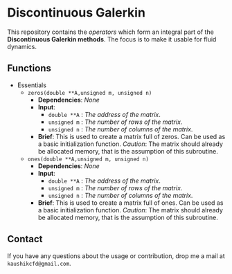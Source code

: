 # Discontinuous Galerkin
 This repository contains the _operators_ which form an integral part of the **Discontinuous Galerkin methods**. The focus is to make it usable for fluid dynamics.


## Functions
 - Essentials
    - `zeros(double **A,unsigned m, unsigned n)`
        - **Dependencies**: _None_
        - **Input**:
            -  `double **A` : _The address of the matrix_.
            -  `unsigned m` : _The number of rows of the matrix_.
            -  `unsigned n` : _The number of columns of the matrix_.  
        - **Brief**: This is used to create a matrix full of zeros. Can be used as a basic initialization function. _Caution_: The matrix should already be allocated memory, that is the assumption of this subroutine.
    - `ones(double **A,unsigned m, unsigned n)`
        - **Dependencies**: _None_
        - **Input**:
            -  `double **A` : _The address of the matrix_.
            -  `unsigned m` : _The number of rows of the matrix_.
            -  `unsigned n` : _The number of columns of the matrix_.  
        - **Brief**: This is used to create a matrix full of ones. Can be used as a basic initialization function. _Caution_: The matrix should already be allocated memory, that is the assumption of this subroutine.


## Contact

If you have any questions about the usage or contribution, drop me a mail at `kaushikcfd@gmail.com`.
